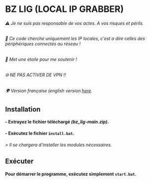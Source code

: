 
# BZ LIG (LOCAL IP GRABBER)
###### ⚠️ _Je ne suis pas responsable de vos actes. A vos risques et périls._
###### 📶 _Ce code cherche uniquement les IP locales, c'est a dire celles des périphériques connectés au réseau !_
###### 🌟 _Met une étoile pour me soutenir !_
###### 🌐 _NE PAS ACTIVER DE VPN !!_
###### 🌍 _Version française (english version [here](https://github.com/b4l0z/bz_lig_en/)._

## Installation

#### - Extrayez le fichier téléchargé *(bz_lig-main.zip)*.


#### - Exécutez le fichier `install.bat`.
###### *> Il se chargera d'installer les modules nécessaires.*

## Exécuter

#### Pour démarrer le programme, exécutez simplement `start.bat`.
